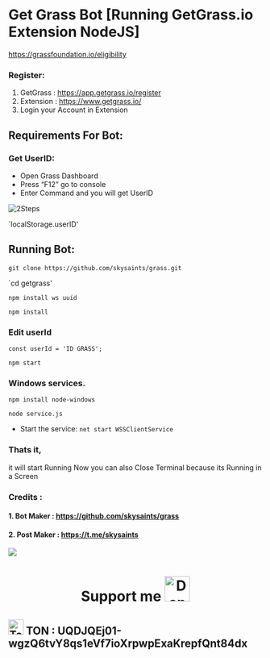 # Get Grass Bot [Running GetGrass.io Extension NodeJS]

https://grassfoundation.io/eligibility

### Register:
1. GetGrass : https://app.getgrass.io/register
2. Extension : https://www.getgrass.io/
3. Login your Account in Extension

## Requirements For Bot:
### Get UserID:
- Open Grass Dashboard
- Press “F12” go to console
- Enter Command and you will get UserID

![2Steps](https://raw.github.com/skysaints/grass/master/images/235202.png)

`localStorage.userID'

## Running Bot:

`git clone https://github.com/skysaints/grass.git`

`cd getgrass'

`npm install ws uuid`

`npm install`

### Edit userId

`const userId = 'ID GRASS';`

`npm start`

### Windows services.

`npm install node-windows`

`node service.js`

- Start the service:
`net start WSSClientService`


### Thats it,
it will start Running
Now you can also Close Terminal because its Running in a Screen

### Credits :
#### 1. Bot Maker : https://github.com/skysaints/grass
#### 2. Post Maker : https://t.me/skysaints

<img src="https://user-images.githubusercontent.com/73097560/115834477-dbab4500-a447-11eb-908a-139a6edaec5c.gif">
<h1 align="center"> Support me <img src="https://www.kindpng.com/picc/b/237-2379108_donate-icon-png.png" alt="Donate logo" width="50" height="50"></h1>
<h2 align="left">
  <img src="https://cryptologos.cc/logos/toncoin-ton-logo.svg?v=032" alt="Toncoin logo" width="30" height="30">
  TON : UQDJQEj01-wgzQ6tvY8qs1eVf7ioXrpwpExaKrepfQnt84dx </h2>
